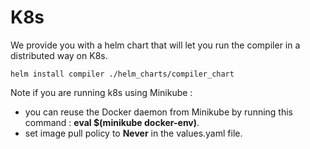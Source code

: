 # K8s

We provide you with a helm chart that will let you run the compiler in a distributed way on K8s.

```shell
helm install compiler ./helm_charts/compiler_chart
```

Note if you are running k8s using Minikube :
* you can reuse the Docker daemon from Minikube by running this command : **eval $(minikube docker-env)**.
* set image pull policy to **Never** in the values.yaml file.